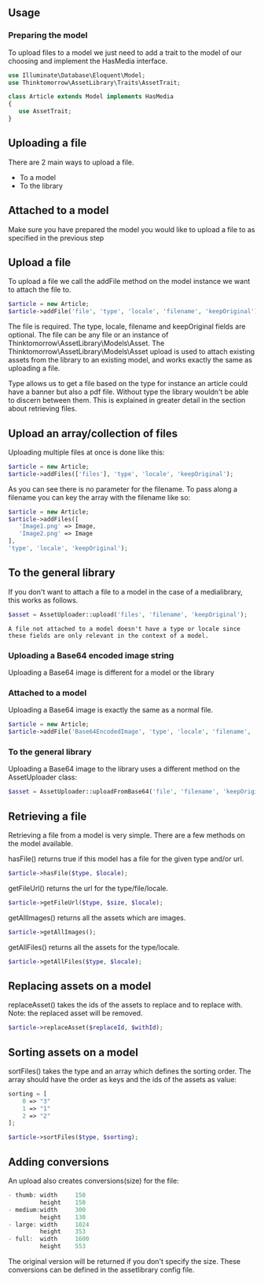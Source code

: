 ## Usage

### Preparing the model

To upload files to a model we just need to add a trait to the model of our choosing and implement the HasMedia interface.

```php
use Illuminate\Database\Eloquent\Model;
use Thinktomorrow\AssetLibrary\Traits\AssetTrait;

class Article extends Model implements HasMedia
{
   use AssetTrait;
}
```
## Uploading a file

There are 2 main ways to upload a file.
- To a model
- To the library

## Attached to a model

Make sure you have prepared the model you would like to upload a file to as specified in
the previous step

## Upload a file

To upload a file we call the addFile method on the model instance we want to attach the file to.


```php
$article = new Article;
$article->addFile('file', 'type', 'locale', 'filename', 'keepOriginal');
```

The file is required. The type, locale, filename and keepOriginal fields are optional.
The file can be any file or an instance of Thinktomorrow\AssetLibrary\Models\Asset.
The Thinktomorrow\AssetLibrary\Models\Asset upload is used to attach existing assets from the library to an existing model, and works exactly the same as uploading a file.

Type allows us to get a file based on the type for instance an article could have a banner but also a pdf file.
Without type the library wouldn't be able to discern between them.
This is explained in greater detail in the section about retrieving files.

## Upload an array/collection of files

Uploading multiple files at once is done like this:

```php
$article = new Article;
$article->addFiles(['files'], 'type', 'locale', 'keepOriginal');
```

As you can see there is no parameter for the filename. To pass along a filename you can key the array with the filename like so:

```php
$article = new Article;
$article->addFiles([
   'Image1.png' => Image,
   'Image2.png' => Image
],
'type', 'locale', 'keepOriginal');
```

## To the general library

If you don't want to attach a file to a model in the case of a medialibrary, this works as follows.

```php
$asset = AssetUploader::upload('files', 'filename', 'keepOriginal');
```

    A file not attached to a model doesn't have a type or locale since these fields are only relevant in the context of a model.

### Uploading a Base64 encoded image string

Uploading a Base64 image is different for a model or the library

### Attached to a model

Uploading a Base64 image is exactly the same as a normal file.

```php
$article = new Article;
$article->addFile('Base64EncodedImage', 'type', 'locale', 'filename', 'keepOriginal');
```

### To the general library

Uploading a Base64 image to the library uses a different method on the AssetUploader class:

```php
$asset = AssetUploader::uploadFromBase64('file', 'filename', 'keepOriginal');
```

## Retrieving a file

Retrieving a file from a model is very simple. There are a few methods on the model available.
				
hasFile() returns true if this model has a file for the given type and/or url.

```php
$article->hasFile($type, $locale);
```

getFileUrl() returns the url for the type/file/locale.

```php
$article->getFileUrl($type, $size, $locale);
```

getAllImages() returns all the assets which are images.

```php
$article->getAllImages();
```

getAllFiles() returns all the assets for the type/locale.

```php
$article->getAllFiles($type, $locale);
```

## Replacing assets on a model

replaceAsset() takes the ids of the assets to replace and to replace with. Note: the replaced asset will be removed.
		
```php
$article->replaceAsset($replaceId, $withId);
```
## Sorting assets on a model

sortFiles() takes the type and an array which defines the sorting order. The array should have the order as keys and the ids of the assets as value:
		
```php
sorting = [
	0 => "3"
	1 => "1"
	2 => "2"
];

$article->sortFiles($type, $sorting);
```
## Adding conversions

An upload also creates conversions(size) for the file:

```php
- thumb: width     150
	     height    150
- medium:width     300
	     height    130
- large: width     1024
	     height    353
- full:  width     1600
	     height    553
```

The original version will be returned if you don't specify the size.
These conversions can be defined in the assetlibrary config file.
